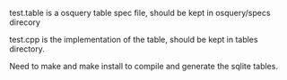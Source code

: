 test.table is a osquery table spec file, should be kept in osquery/specs direcory

test.cpp is the implementation of the table, should be kept in tables directory.

Need to make and make install to compile and generate the sqlite tables.
